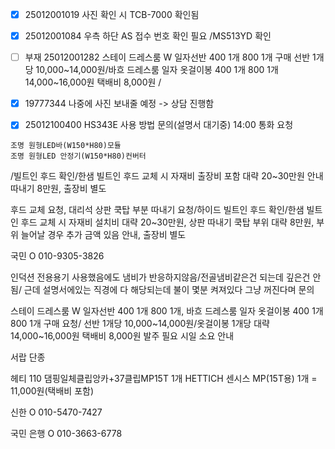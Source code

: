 - [x] 25012001019 사진 확인 시 TCB-7000 확인됨
- [x] 25012001084 우측 하단 AS 접수 번호 확인 필요 /MS513YD 확인
- [ ] 부재 25012001282 스테이 드레스룸 W 일자선반 400 1개 800 1개 구매 선반 1개당 10,000~14,000원/바흐 드레스룸 일자 옷걸이봉 400 1개 800 1개 14,000~16,000원 택배비 8,000원 /
- [x] 19777344 나중에 사진 보내줄 예정 -> 상담 진행함
- [x] 25012100400 HS343E 사용 방법 문의(설명서 대기중) 14:00 통화 요청


```
조명 원형LED바(W150*H80)모듈
조명 원형LED 안정기(W150*H80)컨버터
```


/빌트인 후드 확인/한샘 빌트인 후드 교체 시 자재비 출장비 포함 대략 20~30만원 안내
따내기 8만원, 출장비 별도


후드 교체 요청, 대리석 상판 쿡탑 부분 따내기 요청/하이드 빌트인 후드 확인/한샘 빌트인 후드 교체 시 자재비 설치비 대략 20~30만원, 상판 따내기 쿡탑 부위 대략 8만원, 부위 늘어날 경우 추가 금액 있음 안내, 출장비 별도


국민
O 010-9305-3826

인덕션 전용용기 사용했음에도 냄비가 반응하지않음/전골냄비같은건 되는데 깊은건 안됨/ 근데 설명서에있는 직경에 다 해당되는데 불이 몇분 켜져있다 그냥 꺼진다며 문의



스테이 드레스룸 W 일자선반 400 1개 800 1개, 바흐 드레스룸 일자 옷걸이봉 400 1개 800 1개 구매 요청/ 선반 1개당 10,000~14,000원/옷걸이봉 1개당 대략 14,000~16,000원 택배비 8,000원 발주 필요 시일 소요 안내


서랍 단종


헤티 110 댐핑일체클립앙카+37클립MP15T 1개 HETTICH 센시스 MP(15T용) 1개 = 11,000원(택배비 포함)


신한
O 010-5470-7427


국민 은행
O 010-3663-6778

